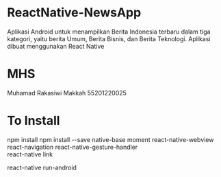 # ReactNative-NewsApp
Aplikasi Android untuk menampilkan Berita Indonesia terbaru dalam tiga kategori, yaitu berita Umum, Berita Bisnis, dan Berita Teknologi. Aplikasi dibuat menggunakan React Native



# MHS
Muhamad Rakasiwi Makkah
55201220025



# To Install 
npm install
npm install --save native-base moment react-native-webview react-navigation react-native-gesture-handler  
react-native link

react-native run-android
